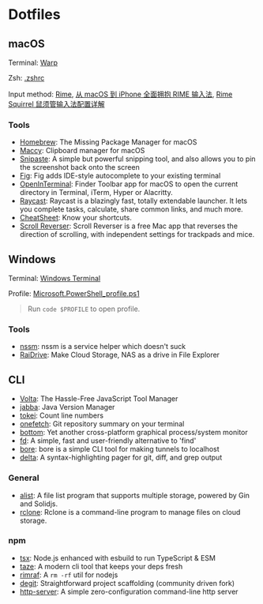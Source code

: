 # Dotfiles

## macOS

Terminal: [Warp](https://www.warp.dev/)

Zsh: [.zshrc](/.zshrc)

Input method: [Rime](https://rime.im/), [从 macOS 到 iPhone 全面拥抱 RIME 输入法](https://x.geekbb.ml/RIME), [Rime Squirrel 鼠须管输入法配置详解](https://ssnhd.com/2022/01/06/rime/)

### Tools

+ [Homebrew](https://brew.sh/): The Missing Package Manager for macOS
+ [Maccy](https://maccy.app/): Clipboard manager for macOS
+ [Snipaste](https://www.snipaste.com/): A simple but powerful snipping tool, and also allows you to pin the screenshot back onto the screen
+ [Fig](https://fig.io/): Fig adds IDE-style autocomplete to your existing terminal
+ [OpenInTerminal](https://github.com/Ji4n1ng/OpenInTerminal): Finder Toolbar app for macOS to open the current directory in Terminal, iTerm, Hyper or Alacritty.
+ [Raycast](https://www.raycast.com/): Raycast is a blazingly fast, totally extendable launcher. It lets you complete tasks, calculate, share common links, and much more.
+ [CheatSheet](https://www.mediaatelier.com/CheatSheet/): Know your shortcuts.
+ [Scroll Reverser](https://pilotmoon.com/scrollreverser/): Scroll Reverser is a free Mac app that reverses the direction of scrolling, with independent settings for trackpads and mice.

## Windows

Terminal: [Windows Terminal](https://github.com/microsoft/terminal)

Profile: [Microsoft.PowerShell_profile.ps1](/Microsoft.PowerShell_profile.ps1)

> Run `code $PROFILE` to open profile.

### Tools

+ [nssm](https://nssm.cc/): nssm is a service helper which doesn't suck
+ [RaiDrive](https://www.raidrive.com/): Make Cloud Storage, NAS as a drive in File Explorer

## CLI

+ [Volta](https://volta.sh/): The Hassle-Free JavaScript Tool Manager
+ [jabba](https://github.com/shyiko/jabba): Java Version Manager
+ [tokei](https://github.com/XAMPPRocky/tokei): Count line numbers
+ [onefetch](https://github.com/o2sh/onefetch): Git repository summary on your terminal
+ [bottom](https://github.com/ClementTsang/bottom): Yet another cross-platform graphical process/system monitor
+ [fd](https://github.com/sharkdp/fd): A simple, fast and user-friendly alternative to 'find'
+ [bore](https://github.com/ekzhang/bore): bore is a simple CLI tool for making tunnels to localhost
+ [delta](https://github.com/dandavison/delta): A syntax-highlighting pager for git, diff, and grep output

### General

+ [alist](https://alist.nn.ci/): A file list program that supports multiple storage, powered by Gin and Solidjs.
+ [rclone](https://rclone.org/): Rclone is a command-line program to manage files on cloud storage. 

### npm

+ [tsx](https://github.com/esbuild-kit/tsx): Node.js enhanced with esbuild to run TypeScript & ESM
+ [taze](https://github.com/antfu/taze): A modern cli tool that keeps your deps fresh
+ [rimraf](https://github.com/isaacs/rimraf): A `rm -rf` util for nodejs
+ [degit](https://github.com/tiged/tiged): Straightforward project scaffolding (community driven fork)
+ [http-server](https://github.com/http-party/http-server): A simple zero-configuration command-line http server
